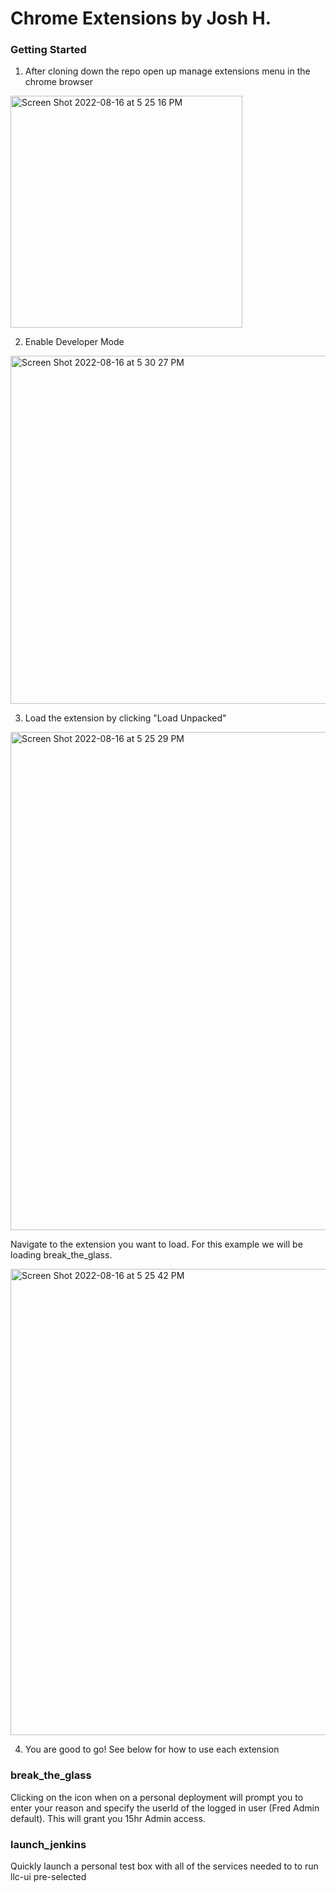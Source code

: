 # Chrome Extensions by Josh H.

### Getting Started

1. After cloning down the repo open up manage extensions menu in the chrome browser 

<img width="371" alt="Screen Shot 2022-08-16 at 5 25 16 PM" src="https://user-images.githubusercontent.com/77998559/185007800-ed3eb3ba-38a0-444d-8004-06e866bdd123.png">

2. Enable Developer Mode

<img width="557" alt="Screen Shot 2022-08-16 at 5 30 27 PM" src="https://user-images.githubusercontent.com/77998559/185007948-b37ada62-9ce9-4ec9-9750-66b973582091.png">

3. Load the extension by clicking "Load Unpacked"
 
<img width="797" alt="Screen Shot 2022-08-16 at 5 25 29 PM" src="https://user-images.githubusercontent.com/77998559/185008019-3c341e7b-de97-4818-ba94-f2269e5d1a3b.png">

Navigate to the extension you want to load. For this example we will be loading break_the_glass. 

<img width="746" alt="Screen Shot 2022-08-16 at 5 25 42 PM" src="https://user-images.githubusercontent.com/77998559/185008123-bafc64be-055b-410a-908b-6e102e2380b1.png">

4. You are good to go! See below for how to use each extension





### break_the_glass

Clicking on the icon when on a personal deployment will prompt you to enter your reason and specify the userId of the logged in user (Fred Admin default). This will grant you 15hr Admin access.

### launch_jenkins

Quickly launch a personal test box with all of the services needed to to run llc-ui pre-selected
